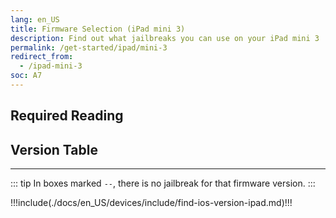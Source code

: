 ```yaml
---
lang: en_US
title: Firmware Selection (iPad mini 3)
description: Find out what jailbreaks you can use on your iPad mini 3
permalink: /get-started/ipad/mini-3
redirect_from:
  - /ipad-mini-3
soc: A7
---
```


## Required Reading

<readingTable minVer="9.2" maxVer="9.3.3"/>

## Version Table

<versionTable soc="A7" minVer="8.1" maxVer="12.5.5"/>

---

::: tip
In boxes marked `--`, there is no jailbreak for that firmware version.
:::

!!!include(./docs/en_US/devices/include/find-ios-version-ipad.md)!!!
